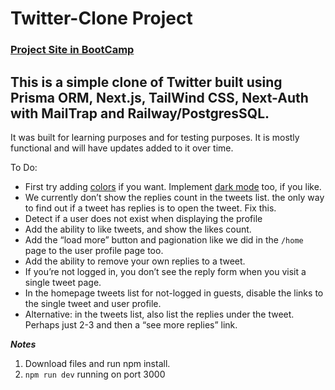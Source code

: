 # Twitter-Clone Project
### [Project Site in BootCamp](https://flaviocopes.notion.site/BOOTCAMP-Week-9-92070824957a41e2911aec2846438a65#aec83603624b44a9b0329617d11b3539=)

## This is a simple clone of Twitter built using Prisma ORM, Next.js, TailWind CSS, Next-Auth with MailTrap and Railway/PostgresSQL.

It was built for learning purposes and for testing purposes.  It is mostly functional and will have updates added to it over time.

To Do: 
 - First try adding [colors](https://tailwindcss.com/docs/text-color) if you want. Implement [dark mode](https://tailwindcss.com/docs/dark-mode) too, if you like.
- We currently don’t show the replies count in the tweets list. the only way to find out if a tweet has replies is to open the tweet. Fix this.
- Detect if a user does not exist when displaying the profile
- Add the ability to like tweets, and show the likes count.
- Add the “load more” button and pagionation like we did in the `/home` page to the user profile page too.
- Add the ability to remove your own replies to a tweet.
- If you’re not logged in, you don’t see the reply form when you visit a single tweet page.
- In the homepage tweets list for not-logged in guests, disable the links to the single tweet and user profile.
- Alternative: in the tweets list, also list the replies under the tweet. Perhaps just 2-3 and then a “see more replies” link.

**_Notes_**
1. Download files and run npm install.
2. `npm run dev` running on port 3000